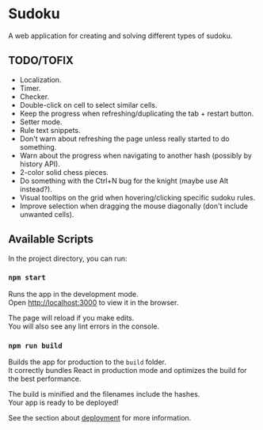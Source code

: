 # Sudoku

A web application for creating and solving different types of sudoku.

## TODO/TOFIX
- Localization.
- Timer.
- Checker.
- Double-click on cell to select similar cells.
- Keep the progress when refreshing/duplicating the tab + restart button.
- Setter mode.
- Rule text snippets.
- Don't warn about refreshing the page unless really started to do something.
- Warn about the progress when navigating to another hash (possibly by history API).
- 2-color solid chess pieces.
- Do something with the Ctrl+N bug for the knight (maybe use Alt instead?).
- Visual tooltips on the grid when hovering/clicking specific sudoku rules.
- Improve selection when dragging the mouse diagonally (don't include unwanted cells).

## Available Scripts

In the project directory, you can run:

### `npm start`

Runs the app in the development mode.\
Open [http://localhost:3000](http://localhost:3000) to view it in the browser.

The page will reload if you make edits.\
You will also see any lint errors in the console.

### `npm run build`

Builds the app for production to the `build` folder.\
It correctly bundles React in production mode and optimizes the build for the best performance.

The build is minified and the filenames include the hashes.\
Your app is ready to be deployed!

See the section about [deployment](https://facebook.github.io/create-react-app/docs/deployment) for more information.
